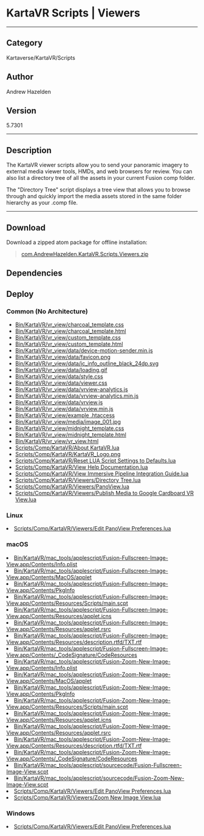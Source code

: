 # KartaVR Scripts | Viewers
___

## Category
Kartaverse/KartaVR/Scripts

## Author
Andrew Hazelden

## Version
5.7301

___

## Description
<p>The KartaVR viewer scripts allow you to send your panoramic imagery to external media viewer tools, HMDs, and web browsers for review. You can also list a directory tree of all the assets in your current Fusion comp folder.</p>

<p>The "Directory Tree" script displays a tree view that allows you to browse through and quickly import the media assets stored in the same folder hierarchy as your .comp file.</p>


___

## Download

Download a zipped atom package for offline installation:
> [com.AndrewHazelden.KartaVR.Scripts.Viewers.zip](https://gitlab.com/WeSuckLess/Reactor/-/archive/master/Reactor-master.zip?path=Atoms/com.AndrewHazelden.KartaVR.Scripts.Viewers)  

## Dependencies

## Deploy

### Common (No Architecture)

<ul>
<li><a href="https://gitlab.com/WeSuckLess/Reactor/-/blob/master/Atoms/com.AndrewHazelden.KartaVR.Scripts.Viewers/Bin/KartaVR/vr_view/charcoal_template.css?ref_type=heads">Bin/KartaVR/vr_view/charcoal_template.css</a></li>
<li><a href="https://gitlab.com/WeSuckLess/Reactor/-/blob/master/Atoms/com.AndrewHazelden.KartaVR.Scripts.Viewers/Bin/KartaVR/vr_view/charcoal_template.html?ref_type=heads">Bin/KartaVR/vr_view/charcoal_template.html</a></li>
<li><a href="https://gitlab.com/WeSuckLess/Reactor/-/blob/master/Atoms/com.AndrewHazelden.KartaVR.Scripts.Viewers/Bin/KartaVR/vr_view/custom_template.css?ref_type=heads">Bin/KartaVR/vr_view/custom_template.css</a></li>
<li><a href="https://gitlab.com/WeSuckLess/Reactor/-/blob/master/Atoms/com.AndrewHazelden.KartaVR.Scripts.Viewers/Bin/KartaVR/vr_view/custom_template.html?ref_type=heads">Bin/KartaVR/vr_view/custom_template.html</a></li>
<li><a href="https://gitlab.com/WeSuckLess/Reactor/-/blob/master/Atoms/com.AndrewHazelden.KartaVR.Scripts.Viewers/Bin/KartaVR/vr_view/data/device-motion-sender.min.js?ref_type=heads">Bin/KartaVR/vr_view/data/device-motion-sender.min.js</a></li>
<li><a href="https://gitlab.com/WeSuckLess/Reactor/-/blob/master/Atoms/com.AndrewHazelden.KartaVR.Scripts.Viewers/Bin/KartaVR/vr_view/data/favicon.png?ref_type=heads">Bin/KartaVR/vr_view/data/favicon.png</a></li>
<li><a href="https://gitlab.com/WeSuckLess/Reactor/-/blob/master/Atoms/com.AndrewHazelden.KartaVR.Scripts.Viewers/Bin/KartaVR/vr_view/data/ic_info_outline_black_24dp.svg?ref_type=heads">Bin/KartaVR/vr_view/data/ic_info_outline_black_24dp.svg</a></li>
<li><a href="https://gitlab.com/WeSuckLess/Reactor/-/blob/master/Atoms/com.AndrewHazelden.KartaVR.Scripts.Viewers/Bin/KartaVR/vr_view/data/loading.gif?ref_type=heads">Bin/KartaVR/vr_view/data/loading.gif</a></li>
<li><a href="https://gitlab.com/WeSuckLess/Reactor/-/blob/master/Atoms/com.AndrewHazelden.KartaVR.Scripts.Viewers/Bin/KartaVR/vr_view/data/style.css?ref_type=heads">Bin/KartaVR/vr_view/data/style.css</a></li>
<li><a href="https://gitlab.com/WeSuckLess/Reactor/-/blob/master/Atoms/com.AndrewHazelden.KartaVR.Scripts.Viewers/Bin/KartaVR/vr_view/data/viewer.css?ref_type=heads">Bin/KartaVR/vr_view/data/viewer.css</a></li>
<li><a href="https://gitlab.com/WeSuckLess/Reactor/-/blob/master/Atoms/com.AndrewHazelden.KartaVR.Scripts.Viewers/Bin/KartaVR/vr_view/data/vrview-analytics.js?ref_type=heads">Bin/KartaVR/vr_view/data/vrview-analytics.js</a></li>
<li><a href="https://gitlab.com/WeSuckLess/Reactor/-/blob/master/Atoms/com.AndrewHazelden.KartaVR.Scripts.Viewers/Bin/KartaVR/vr_view/data/vrview-analytics.min.js?ref_type=heads">Bin/KartaVR/vr_view/data/vrview-analytics.min.js</a></li>
<li><a href="https://gitlab.com/WeSuckLess/Reactor/-/blob/master/Atoms/com.AndrewHazelden.KartaVR.Scripts.Viewers/Bin/KartaVR/vr_view/data/vrview.js?ref_type=heads">Bin/KartaVR/vr_view/data/vrview.js</a></li>
<li><a href="https://gitlab.com/WeSuckLess/Reactor/-/blob/master/Atoms/com.AndrewHazelden.KartaVR.Scripts.Viewers/Bin/KartaVR/vr_view/data/vrview.min.js?ref_type=heads">Bin/KartaVR/vr_view/data/vrview.min.js</a></li>
<li><a href="https://gitlab.com/WeSuckLess/Reactor/-/blob/master/Atoms/com.AndrewHazelden.KartaVR.Scripts.Viewers/Bin/KartaVR/vr_view/example .htaccess?ref_type=heads">Bin/KartaVR/vr_view/example .htaccess</a></li>
<li><a href="https://gitlab.com/WeSuckLess/Reactor/-/blob/master/Atoms/com.AndrewHazelden.KartaVR.Scripts.Viewers/Bin/KartaVR/vr_view/media/image_001.jpg?ref_type=heads">Bin/KartaVR/vr_view/media/image_001.jpg</a></li>
<li><a href="https://gitlab.com/WeSuckLess/Reactor/-/blob/master/Atoms/com.AndrewHazelden.KartaVR.Scripts.Viewers/Bin/KartaVR/vr_view/midnight_template.css?ref_type=heads">Bin/KartaVR/vr_view/midnight_template.css</a></li>
<li><a href="https://gitlab.com/WeSuckLess/Reactor/-/blob/master/Atoms/com.AndrewHazelden.KartaVR.Scripts.Viewers/Bin/KartaVR/vr_view/midnight_template.html?ref_type=heads">Bin/KartaVR/vr_view/midnight_template.html</a></li>
<li><a href="https://gitlab.com/WeSuckLess/Reactor/-/blob/master/Atoms/com.AndrewHazelden.KartaVR.Scripts.Viewers/Bin/KartaVR/vr_view/vr_view.html?ref_type=heads">Bin/KartaVR/vr_view/vr_view.html</a></li>
<li><a href="https://gitlab.com/WeSuckLess/Reactor/-/blob/master/Atoms/com.AndrewHazelden.KartaVR.Scripts.Viewers/Scripts/Comp/KartaVR/About KartaVR.lua?ref_type=heads">Scripts/Comp/KartaVR/About KartaVR.lua</a></li>
<li><a href="https://gitlab.com/WeSuckLess/Reactor/-/blob/master/Atoms/com.AndrewHazelden.KartaVR.Scripts.Viewers/Scripts/Comp/KartaVR/KartaVR_Logo.png?ref_type=heads">Scripts/Comp/KartaVR/KartaVR_Logo.png</a></li>
<li><a href="https://gitlab.com/WeSuckLess/Reactor/-/blob/master/Atoms/com.AndrewHazelden.KartaVR.Scripts.Viewers/Scripts/Comp/KartaVR/Reset LUA Script Settings to Defaults.lua?ref_type=heads">Scripts/Comp/KartaVR/Reset LUA Script Settings to Defaults.lua</a></li>
<li><a href="https://gitlab.com/WeSuckLess/Reactor/-/blob/master/Atoms/com.AndrewHazelden.KartaVR.Scripts.Viewers/Scripts/Comp/KartaVR/View Help Documentation.lua?ref_type=heads">Scripts/Comp/KartaVR/View Help Documentation.lua</a></li>
<li><a href="https://gitlab.com/WeSuckLess/Reactor/-/blob/master/Atoms/com.AndrewHazelden.KartaVR.Scripts.Viewers/Scripts/Comp/KartaVR/View Immersive Pipeline Integration Guide.lua?ref_type=heads">Scripts/Comp/KartaVR/View Immersive Pipeline Integration Guide.lua</a></li>
<li><a href="https://gitlab.com/WeSuckLess/Reactor/-/blob/master/Atoms/com.AndrewHazelden.KartaVR.Scripts.Viewers/Scripts/Comp/KartaVR/Viewers/Directory Tree.lua?ref_type=heads">Scripts/Comp/KartaVR/Viewers/Directory Tree.lua</a></li>
<li><a href="https://gitlab.com/WeSuckLess/Reactor/-/blob/master/Atoms/com.AndrewHazelden.KartaVR.Scripts.Viewers/Scripts/Comp/KartaVR/Viewers/PanoView.lua?ref_type=heads">Scripts/Comp/KartaVR/Viewers/PanoView.lua</a></li>
<li><a href="https://gitlab.com/WeSuckLess/Reactor/-/blob/master/Atoms/com.AndrewHazelden.KartaVR.Scripts.Viewers/Scripts/Comp/KartaVR/Viewers/Publish Media to Google Cardboard VR View.lua?ref_type=heads">Scripts/Comp/KartaVR/Viewers/Publish Media to Google Cardboard VR View.lua</a></li>
</ul>

### Linux

<li><a href="https://gitlab.com/WeSuckLess/Reactor/-/blob/master/Atoms/com.AndrewHazelden.KartaVR.Scripts.Viewers/Linux/Scripts/Comp/KartaVR/Viewers/Edit PanoView Preferences.lua?ref_type=heads">Scripts/Comp/KartaVR/Viewers/Edit PanoView Preferences.lua</a></li>

### macOS

<li><a href="https://gitlab.com/WeSuckLess/Reactor/-/blob/master/Atoms/com.AndrewHazelden.KartaVR.Scripts.Viewers/Mac/Bin/KartaVR/mac_tools/applescript/Fusion-Fullscreen-Image-View.app/Contents/Info.plist?ref_type=heads">Bin/KartaVR/mac_tools/applescript/Fusion-Fullscreen-Image-View.app/Contents/Info.plist</a></li>
<li><a href="https://gitlab.com/WeSuckLess/Reactor/-/blob/master/Atoms/com.AndrewHazelden.KartaVR.Scripts.Viewers/Mac/Bin/KartaVR/mac_tools/applescript/Fusion-Fullscreen-Image-View.app/Contents/MacOS/applet?ref_type=heads">Bin/KartaVR/mac_tools/applescript/Fusion-Fullscreen-Image-View.app/Contents/MacOS/applet</a></li>
<li><a href="https://gitlab.com/WeSuckLess/Reactor/-/blob/master/Atoms/com.AndrewHazelden.KartaVR.Scripts.Viewers/Mac/Bin/KartaVR/mac_tools/applescript/Fusion-Fullscreen-Image-View.app/Contents/PkgInfo?ref_type=heads">Bin/KartaVR/mac_tools/applescript/Fusion-Fullscreen-Image-View.app/Contents/PkgInfo</a></li>
<li><a href="https://gitlab.com/WeSuckLess/Reactor/-/blob/master/Atoms/com.AndrewHazelden.KartaVR.Scripts.Viewers/Mac/Bin/KartaVR/mac_tools/applescript/Fusion-Fullscreen-Image-View.app/Contents/Resources/Scripts/main.scpt?ref_type=heads">Bin/KartaVR/mac_tools/applescript/Fusion-Fullscreen-Image-View.app/Contents/Resources/Scripts/main.scpt</a></li>
<li><a href="https://gitlab.com/WeSuckLess/Reactor/-/blob/master/Atoms/com.AndrewHazelden.KartaVR.Scripts.Viewers/Mac/Bin/KartaVR/mac_tools/applescript/Fusion-Fullscreen-Image-View.app/Contents/Resources/applet.icns?ref_type=heads">Bin/KartaVR/mac_tools/applescript/Fusion-Fullscreen-Image-View.app/Contents/Resources/applet.icns</a></li>
<li><a href="https://gitlab.com/WeSuckLess/Reactor/-/blob/master/Atoms/com.AndrewHazelden.KartaVR.Scripts.Viewers/Mac/Bin/KartaVR/mac_tools/applescript/Fusion-Fullscreen-Image-View.app/Contents/Resources/applet.rsrc?ref_type=heads">Bin/KartaVR/mac_tools/applescript/Fusion-Fullscreen-Image-View.app/Contents/Resources/applet.rsrc</a></li>
<li><a href="https://gitlab.com/WeSuckLess/Reactor/-/blob/master/Atoms/com.AndrewHazelden.KartaVR.Scripts.Viewers/Mac/Bin/KartaVR/mac_tools/applescript/Fusion-Fullscreen-Image-View.app/Contents/Resources/description.rtfd/TXT.rtf?ref_type=heads">Bin/KartaVR/mac_tools/applescript/Fusion-Fullscreen-Image-View.app/Contents/Resources/description.rtfd/TXT.rtf</a></li>
<li><a href="https://gitlab.com/WeSuckLess/Reactor/-/blob/master/Atoms/com.AndrewHazelden.KartaVR.Scripts.Viewers/Mac/Bin/KartaVR/mac_tools/applescript/Fusion-Fullscreen-Image-View.app/Contents/_CodeSignature/CodeResources?ref_type=heads">Bin/KartaVR/mac_tools/applescript/Fusion-Fullscreen-Image-View.app/Contents/_CodeSignature/CodeResources</a></li>
<li><a href="https://gitlab.com/WeSuckLess/Reactor/-/blob/master/Atoms/com.AndrewHazelden.KartaVR.Scripts.Viewers/Mac/Bin/KartaVR/mac_tools/applescript/Fusion-Zoom-New-Image-View.app/Contents/Info.plist?ref_type=heads">Bin/KartaVR/mac_tools/applescript/Fusion-Zoom-New-Image-View.app/Contents/Info.plist</a></li>
<li><a href="https://gitlab.com/WeSuckLess/Reactor/-/blob/master/Atoms/com.AndrewHazelden.KartaVR.Scripts.Viewers/Mac/Bin/KartaVR/mac_tools/applescript/Fusion-Zoom-New-Image-View.app/Contents/MacOS/applet?ref_type=heads">Bin/KartaVR/mac_tools/applescript/Fusion-Zoom-New-Image-View.app/Contents/MacOS/applet</a></li>
<li><a href="https://gitlab.com/WeSuckLess/Reactor/-/blob/master/Atoms/com.AndrewHazelden.KartaVR.Scripts.Viewers/Mac/Bin/KartaVR/mac_tools/applescript/Fusion-Zoom-New-Image-View.app/Contents/PkgInfo?ref_type=heads">Bin/KartaVR/mac_tools/applescript/Fusion-Zoom-New-Image-View.app/Contents/PkgInfo</a></li>
<li><a href="https://gitlab.com/WeSuckLess/Reactor/-/blob/master/Atoms/com.AndrewHazelden.KartaVR.Scripts.Viewers/Mac/Bin/KartaVR/mac_tools/applescript/Fusion-Zoom-New-Image-View.app/Contents/Resources/Scripts/main.scpt?ref_type=heads">Bin/KartaVR/mac_tools/applescript/Fusion-Zoom-New-Image-View.app/Contents/Resources/Scripts/main.scpt</a></li>
<li><a href="https://gitlab.com/WeSuckLess/Reactor/-/blob/master/Atoms/com.AndrewHazelden.KartaVR.Scripts.Viewers/Mac/Bin/KartaVR/mac_tools/applescript/Fusion-Zoom-New-Image-View.app/Contents/Resources/applet.icns?ref_type=heads">Bin/KartaVR/mac_tools/applescript/Fusion-Zoom-New-Image-View.app/Contents/Resources/applet.icns</a></li>
<li><a href="https://gitlab.com/WeSuckLess/Reactor/-/blob/master/Atoms/com.AndrewHazelden.KartaVR.Scripts.Viewers/Mac/Bin/KartaVR/mac_tools/applescript/Fusion-Zoom-New-Image-View.app/Contents/Resources/applet.rsrc?ref_type=heads">Bin/KartaVR/mac_tools/applescript/Fusion-Zoom-New-Image-View.app/Contents/Resources/applet.rsrc</a></li>
<li><a href="https://gitlab.com/WeSuckLess/Reactor/-/blob/master/Atoms/com.AndrewHazelden.KartaVR.Scripts.Viewers/Mac/Bin/KartaVR/mac_tools/applescript/Fusion-Zoom-New-Image-View.app/Contents/Resources/description.rtfd/TXT.rtf?ref_type=heads">Bin/KartaVR/mac_tools/applescript/Fusion-Zoom-New-Image-View.app/Contents/Resources/description.rtfd/TXT.rtf</a></li>
<li><a href="https://gitlab.com/WeSuckLess/Reactor/-/blob/master/Atoms/com.AndrewHazelden.KartaVR.Scripts.Viewers/Mac/Bin/KartaVR/mac_tools/applescript/Fusion-Zoom-New-Image-View.app/Contents/_CodeSignature/CodeResources?ref_type=heads">Bin/KartaVR/mac_tools/applescript/Fusion-Zoom-New-Image-View.app/Contents/_CodeSignature/CodeResources</a></li>
<li><a href="https://gitlab.com/WeSuckLess/Reactor/-/blob/master/Atoms/com.AndrewHazelden.KartaVR.Scripts.Viewers/Mac/Bin/KartaVR/mac_tools/applescript/sourcecode/Fusion-Fullscreen-Image-View.scpt?ref_type=heads">Bin/KartaVR/mac_tools/applescript/sourcecode/Fusion-Fullscreen-Image-View.scpt</a></li>
<li><a href="https://gitlab.com/WeSuckLess/Reactor/-/blob/master/Atoms/com.AndrewHazelden.KartaVR.Scripts.Viewers/Mac/Bin/KartaVR/mac_tools/applescript/sourcecode/Fusion-Zoom-New-Image-View.scpt?ref_type=heads">Bin/KartaVR/mac_tools/applescript/sourcecode/Fusion-Zoom-New-Image-View.scpt</a></li>
<li><a href="https://gitlab.com/WeSuckLess/Reactor/-/blob/master/Atoms/com.AndrewHazelden.KartaVR.Scripts.Viewers/Mac/Scripts/Comp/KartaVR/Viewers/Edit PanoView Preferences.lua?ref_type=heads">Scripts/Comp/KartaVR/Viewers/Edit PanoView Preferences.lua</a></li>
<li><a href="https://gitlab.com/WeSuckLess/Reactor/-/blob/master/Atoms/com.AndrewHazelden.KartaVR.Scripts.Viewers/Mac/Scripts/Comp/KartaVR/Viewers/Zoom New Image View.lua?ref_type=heads">Scripts/Comp/KartaVR/Viewers/Zoom New Image View.lua</a></li>

### Windows

<li><a href="https://gitlab.com/WeSuckLess/Reactor/-/blob/master/Atoms/com.AndrewHazelden.KartaVR.Scripts.Viewers/Windows/Scripts/Comp/KartaVR/Viewers/Edit PanoView Preferences.lua?ref_type=heads">Scripts/Comp/KartaVR/Viewers/Edit PanoView Preferences.lua</a></li>
